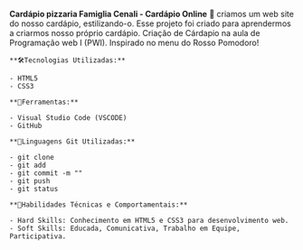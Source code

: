 **Cardápio pizzaria Famiglia Cenali - Cardápio Online** 🍕
criamos um web site do nosso cardápio, estilizando-o. Esse projeto foi criado para aprendermos a criarmos nosso próprio cardápio. 
Criação de Cárdapio na aula de Programação web I (PWI). Inspirado no menu do Rosso Pomodoro! 

```
**🛠️Tecnologias Utilizadas:**

- HTML5
- CSS3
````

```
**🔧Ferramentas:**

- Visual Studio Code (VSCODE)
- GitHub
```

```
**📁Linguagens Git Utilizadas:**

- git clone
- git add
- git commit -m ""
- git push
- git status
```

```
**🎁Habilidades Técnicas e Comportamentais:**

- Hard Skills: Conhecimento em HTML5 e CSS3 para desenvolvimento web.
- Soft Skills: Educada, Comunicativa, Trabalho em Equipe, Participativa.
```

